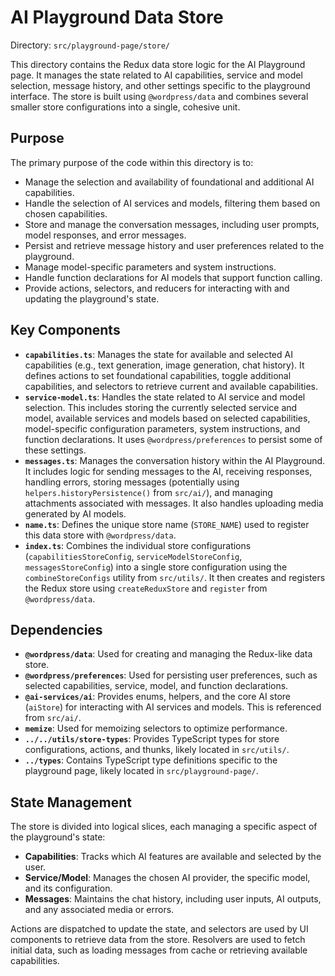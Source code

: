 # AI Playground Data Store

Directory: `src/playground-page/store/`

This directory contains the Redux data store logic for the AI Playground page. It manages the state related to AI capabilities, service and model selection, message history, and other settings specific to the playground interface. The store is built using `@wordpress/data` and combines several smaller store configurations into a single, cohesive unit.

## Purpose

The primary purpose of the code within this directory is to:

- Manage the selection and availability of foundational and additional AI capabilities.
- Handle the selection of AI services and models, filtering them based on chosen capabilities.
- Store and manage the conversation messages, including user prompts, model responses, and error messages.
- Persist and retrieve message history and user preferences related to the playground.
- Manage model-specific parameters and system instructions.
- Handle function declarations for AI models that support function calling.
- Provide actions, selectors, and reducers for interacting with and updating the playground's state.

## Key Components

- **`capabilities.ts`**: Manages the state for available and selected AI capabilities (e.g., text generation, image generation, chat history). It defines actions to set foundational capabilities, toggle additional capabilities, and selectors to retrieve current and available capabilities.
- **`service-model.ts`**: Handles the state related to AI service and model selection. This includes storing the currently selected service and model, available services and models based on selected capabilities, model-specific configuration parameters, system instructions, and function declarations. It uses `@wordpress/preferences` to persist some of these settings.
- **`messages.ts`**: Manages the conversation history within the AI Playground. It includes logic for sending messages to the AI, receiving responses, handling errors, storing messages (potentially using `helpers.historyPersistence()` from `src/ai/`), and managing attachments associated with messages. It also handles uploading media generated by AI models.
- **`name.ts`**: Defines the unique store name (`STORE_NAME`) used to register this data store with `@wordpress/data`.
- **`index.ts`**: Combines the individual store configurations (`capabilitiesStoreConfig`, `serviceModelStoreConfig`, `messagesStoreConfig`) into a single store configuration using the `combineStoreConfigs` utility from `src/utils/`. It then creates and registers the Redux store using `createReduxStore` and `register` from `@wordpress/data`.

## Dependencies

- **`@wordpress/data`**: Used for creating and managing the Redux-like data store.
- **`@wordpress/preferences`**: Used for persisting user preferences, such as selected capabilities, service, model, and function declarations.
- **`@ai-services/ai`**: Provides enums, helpers, and the core AI store (`aiStore`) for interacting with AI services and models. This is referenced from `src/ai/`.
- **`memize`**: Used for memoizing selectors to optimize performance.
- **`../../utils/store-types`**: Provides TypeScript types for store configurations, actions, and thunks, likely located in `src/utils/`.
- **`../types`**: Contains TypeScript type definitions specific to the playground page, likely located in `src/playground-page/`.

## State Management

The store is divided into logical slices, each managing a specific aspect of the playground's state:

- **Capabilities**: Tracks which AI features are available and selected by the user.
- **Service/Model**: Manages the chosen AI provider, the specific model, and its configuration.
- **Messages**: Maintains the chat history, including user inputs, AI outputs, and any associated media or errors.

Actions are dispatched to update the state, and selectors are used by UI components to retrieve data from the store. Resolvers are used to fetch initial data, such as loading messages from cache or retrieving available capabilities.
